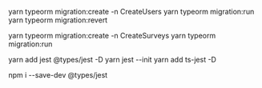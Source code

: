 yarn typeorm migration:create -n CreateUsers
yarn typeorm migration:run
yarn typeorm migration:revert

yarn typeorm migration:create -n CreateSurveys
yarn typeorm migration:run

yarn add jest @types/jest -D
yarn jest --init
yarn add ts-jest -D

npm i --save-dev @types/jest